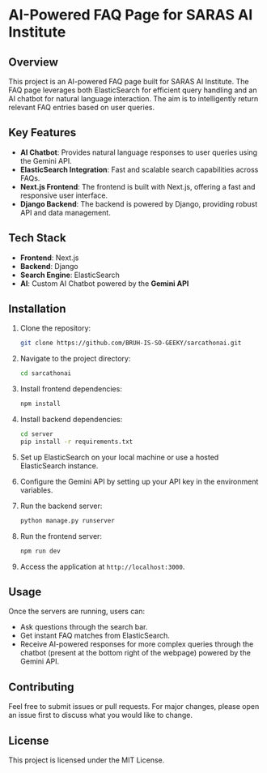 
# AI-Powered FAQ Page for SARAS AI Institute

## Overview

This project is an AI-powered FAQ page built for SARAS AI Institute. The FAQ page leverages both ElasticSearch for efficient query handling and an AI chatbot for natural language interaction. The aim is to intelligently return relevant FAQ entries based on user queries.

## Key Features

- **AI Chatbot**: Provides natural language responses to user queries using the Gemini API.
- **ElasticSearch Integration**: Fast and scalable search capabilities across FAQs.
- **Next.js Frontend**: The frontend is built with Next.js, offering a fast and responsive user interface.
- **Django Backend**: The backend is powered by Django, providing robust API and data management.

## Tech Stack

- **Frontend**: Next.js
- **Backend**: Django
- **Search Engine**: ElasticSearch
- **AI**: Custom AI Chatbot powered by the **Gemini API**

## Installation

1. Clone the repository:
    ```bash
    git clone https://github.com/BRUH-IS-SO-GEEKY/sarcathonai.git
    ```

2. Navigate to the project directory:
    ```bash
    cd sarcathonai
    ```

3. Install frontend dependencies:
    ```bash
    npm install
    ```

4. Install backend dependencies:
    ```bash
    cd server
    pip install -r requirements.txt
    ```

5. Set up ElasticSearch on your local machine or use a hosted ElasticSearch instance.

6. Configure the Gemini API by setting up your API key in the environment variables.

7. Run the backend server:
    ```bash
    python manage.py runserver
    ```

8. Run the frontend server:
    ```bash
    npm run dev
    ```

9. Access the application at `http://localhost:3000`.

## Usage

Once the servers are running, users can:

- Ask questions through the search bar.
- Get instant FAQ matches from ElasticSearch.
- Receive AI-powered responses for more complex queries through the chatbot (present at the bottom right of the webpage) powered by the Gemini API.

## Contributing

Feel free to submit issues or pull requests. For major changes, please open an issue first to discuss what you would like to change.

## License

This project is licensed under the MIT License.
